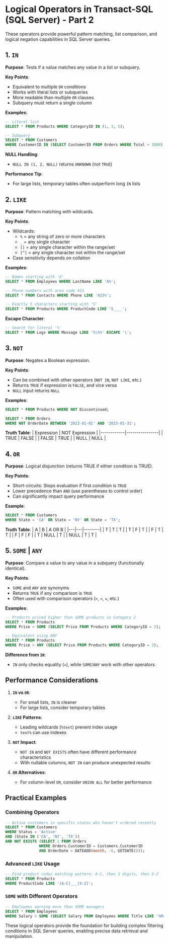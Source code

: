 # **Logical Operators in Transact-SQL (SQL Server) - Part 2**

These operators provide powerful pattern matching, list comparison, and logical negation capabilities in SQL Server queries.

## **1. `IN`**
**Purpose**: Tests if a value matches any value in a list or subquery.

**Key Points**:
- Equivalent to multiple `OR` conditions
- Works with literal lists or subqueries
- More readable than multiple `OR` clauses
- Subquery must return a single column

**Examples**:
```sql
-- Literal list
SELECT * FROM Products WHERE CategoryID IN (1, 3, 5);

-- Subquery
SELECT * FROM Customers 
WHERE CustomerID IN (SELECT CustomerID FROM Orders WHERE Total > 1000);
```

**NULL Handling**:
- `NULL IN (1, 2, NULL)` returns `UNKNOWN` (not `TRUE`)

**Performance Tip**:
- For large lists, temporary tables often outperform long `IN` lists

## **2. `LIKE`**
**Purpose**: Pattern matching with wildcards.

**Key Points**:
- Wildcards:
  - `%` = any string of zero or more characters
  - `_` = any single character
  - `[]` = any single character within the range/set
  - `[^]` = any single character not within the range/set
- Case sensitivity depends on collation

**Examples**:
```sql
-- Names starting with 'A'
SELECT * FROM Employees WHERE LastName LIKE 'A%';

-- Phone numbers with area code 415
SELECT * FROM Contacts WHERE Phone LIKE '415%';

-- Exactly 5 characters starting with 'S'
SELECT * FROM Products WHERE ProductCode LIKE 'S____';
```

**Escape Character**:
```sql
-- Search for literal '%'
SELECT * FROM Logs WHERE Message LIKE '%\%%' ESCAPE '\';
```

## **3. `NOT`**
**Purpose**: Negates a Boolean expression.

**Key Points**:
- Can be combined with other operators (`NOT IN`, `NOT LIKE`, etc.)
- Returns `TRUE` if expression is `FALSE`, and vice versa
- `NULL` input returns `NULL`

**Examples**:
```sql
SELECT * FROM Products WHERE NOT Discontinued;

SELECT * FROM Orders 
WHERE NOT OrderDate BETWEEN '2023-01-01' AND '2023-01-31';
```

**Truth Table**:
| Expression | NOT Expression |
|------------|----------------|
| TRUE | FALSE |
| FALSE | TRUE |
| NULL | NULL |

## **4. `OR`**
**Purpose**: Logical disjunction (returns TRUE if either condition is TRUE).

**Key Points**:
- Short-circuits: Stops evaluation if first condition is `TRUE`
- Lower precedence than `AND` (use parentheses to control order)
- Can significantly impact query performance

**Example**:
```sql
SELECT * FROM Customers 
WHERE State = 'CA' OR State = 'NY' OR State = 'TX';
```

**Truth Table**:
| A | B | A OR B |
|---|---|--------|
| T | T | T |
| T | F | T |
| F | T | T |
| F | F | F |
| T | NULL | T |
| NULL | T | T |

## **5. `SOME` | `ANY`**
**Purpose**: Compare a value to any value in a subquery (functionally identical).

**Key Points**:
- `SOME` and `ANY` are synonyms
- Returns `TRUE` if any comparison is `TRUE`
- Often used with comparison operators (`>`, `<`, `=`, etc.)

**Examples**:
```sql
-- Products priced higher than SOME products in Category 2
SELECT * FROM Products
WHERE Price > SOME (SELECT Price FROM Products WHERE CategoryID = 2);

-- Equivalent using ANY
SELECT * FROM Products
WHERE Price > ANY (SELECT Price FROM Products WHERE CategoryID = 2);
```

**Difference from `IN`**:
- `IN` only checks equality (`=`), while `SOME`/`ANY` work with other operators

## **Performance Considerations**
1. **`IN` vs `OR`**:
   - For small lists, `IN` is cleaner
   - For large lists, consider temporary tables

2. **`LIKE` Patterns**:
   - Leading wildcards (`%text`) prevent index usage
   - `text%` can use indexes

3. **`NOT` Impact**:
   - `NOT IN` and `NOT EXISTS` often have different performance characteristics
   - With nullable columns, `NOT IN` can produce unexpected results

4. **`OR` Alternatives**:
   - For column-level `OR`, consider `UNION ALL` for better performance

## **Practical Examples**
### **Combining Operators**
```sql
-- Active customers in specific states who haven't ordered recently
SELECT * FROM Customers
WHERE Status = 'Active'
AND (State IN ('CA', 'NY', 'TX'))
AND NOT EXISTS (SELECT 1 FROM Orders 
               WHERE Orders.CustomerID = Customers.CustomerID
               AND OrderDate > DATEADD(month, -6, GETDATE()));
```

### **Advanced `LIKE` Usage**
```sql
-- Find product codes matching pattern: A-C, then 3 digits, then X-Z
SELECT * FROM Products
WHERE ProductCode LIKE '[A-C]___[X-Z]';
```

### **`SOME` with Different Operators**
```sql
-- Employees earning more than SOME managers
SELECT * FROM Employees
WHERE Salary > SOME (SELECT Salary FROM Employees WHERE Title LIKE '%Manager%');
```

These logical operators provide the foundation for building complex filtering conditions in SQL Server queries, enabling precise data retrieval and manipulation.